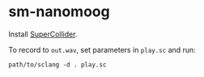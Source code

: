 # sm-nanomoog
Install [SuperCollider](https://supercollider.github.io/download).

To record to `out.wav`, set parameters in `play.sc` and run:
```
path/to/sclang -d . play.sc
```
